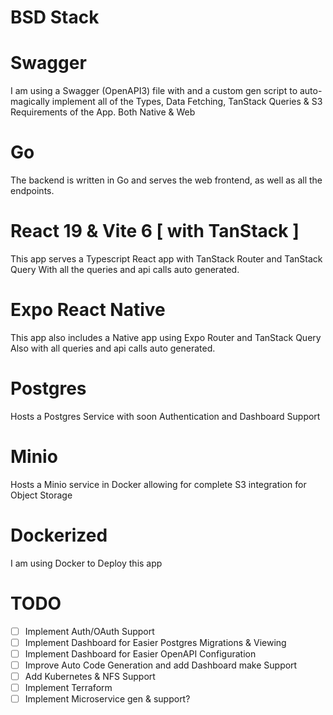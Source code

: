 # BSD Stack

# Swagger

I am using a Swagger (OpenAPI3) file with and a custom gen script to auto-magically
implement all of the Types, Data Fetching, TanStack Queries & S3 Requirements of the App.
Both Native & Web

# Go

The backend is written in Go and serves the web frontend, as well as all the endpoints.

# React 19 & Vite 6 [ with TanStack ]

This app serves a Typescript React app with TanStack Router and TanStack Query
With all the queries and api calls auto generated.

# Expo React Native

This app also includes a Native app using Expo Router and TanStack Query
Also with all queries and api calls auto generated.

# Postgres

Hosts a Postgres Service with soon Authentication and Dashboard Support

# Minio

Hosts a Minio service in Docker allowing for complete S3 integration for Object Storage

# Dockerized

I am using Docker to Deploy this app

# TODO

- [ ] Implement Auth/OAuth Support
- [ ] Implement Dashboard for Easier Postgres Migrations & Viewing
- [ ] Implement Dashboard for Easier OpenAPI Configuration
- [ ] Improve Auto Code Generation and add Dashboard make Support
- [ ] Add Kubernetes & NFS Support
- [ ] Implement Terraform 
- [ ] Implement Microservice gen & support?

